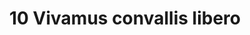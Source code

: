 ---
title: 10 Vivamus convallis libero
image: background_10.jpg
thumbnail: background_10.jpg
caption: 10 Sed velit lacus, laoreet at venenatis convallis in lorem tincidunt.
---